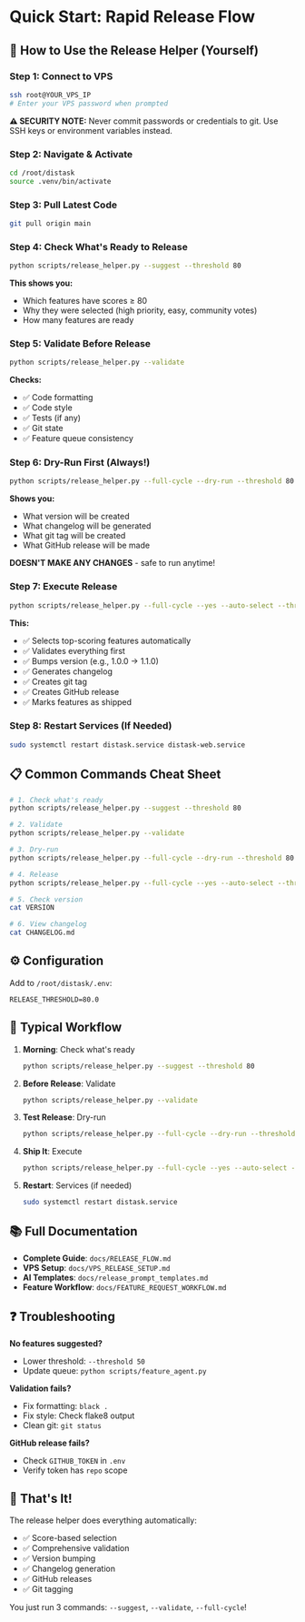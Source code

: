 # Quick Start: Rapid Release Flow

## 🚀 How to Use the Release Helper (Yourself)

### Step 1: Connect to VPS

```bash
ssh root@YOUR_VPS_IP
# Enter your VPS password when prompted
```

**⚠️ SECURITY NOTE:** Never commit passwords or credentials to git. Use SSH keys or environment variables instead.

### Step 2: Navigate & Activate

```bash
cd /root/distask
source .venv/bin/activate
```

### Step 3: Pull Latest Code

```bash
git pull origin main
```

### Step 4: Check What's Ready to Release

```bash
python scripts/release_helper.py --suggest --threshold 80
```

**This shows you:**
- Which features have scores ≥ 80
- Why they were selected (high priority, easy, community votes)
- How many features are ready

### Step 5: Validate Before Release

```bash
python scripts/release_helper.py --validate
```

**Checks:**
- ✅ Code formatting
- ✅ Code style  
- ✅ Tests (if any)
- ✅ Git state
- ✅ Feature queue consistency

### Step 6: Dry-Run First (Always!)

```bash
python scripts/release_helper.py --full-cycle --dry-run --threshold 80
```

**Shows you:**
- What version will be created
- What changelog will be generated
- What git tag will be created
- What GitHub release will be made

**DOESN'T MAKE ANY CHANGES** - safe to run anytime!

### Step 7: Execute Release

```bash
python scripts/release_helper.py --full-cycle --yes --auto-select --threshold 80
```

**This:**
- ✅ Selects top-scoring features automatically
- ✅ Validates everything first
- ✅ Bumps version (e.g., 1.0.0 → 1.1.0)
- ✅ Generates changelog
- ✅ Creates git tag
- ✅ Creates GitHub release
- ✅ Marks features as shipped

### Step 8: Restart Services (If Needed)

```bash
sudo systemctl restart distask.service distask-web.service
```

## 📋 Common Commands Cheat Sheet

```bash
# 1. Check what's ready
python scripts/release_helper.py --suggest --threshold 80

# 2. Validate
python scripts/release_helper.py --validate

# 3. Dry-run
python scripts/release_helper.py --full-cycle --dry-run --threshold 80

# 4. Release
python scripts/release_helper.py --full-cycle --yes --auto-select --threshold 80

# 5. Check version
cat VERSION

# 6. View changelog
cat CHANGELOG.md
```

## ⚙️ Configuration

Add to `/root/distask/.env`:

```env
RELEASE_THRESHOLD=80.0
```

## 🎯 Typical Workflow

1. **Morning**: Check what's ready
   ```bash
   python scripts/release_helper.py --suggest --threshold 80
   ```

2. **Before Release**: Validate
   ```bash
   python scripts/release_helper.py --validate
   ```

3. **Test Release**: Dry-run
   ```bash
   python scripts/release_helper.py --full-cycle --dry-run --threshold 80
   ```

4. **Ship It**: Execute
   ```bash
   python scripts/release_helper.py --full-cycle --yes --auto-select --threshold 80
   ```

5. **Restart**: Services (if needed)
   ```bash
   sudo systemctl restart distask.service
   ```

## 📚 Full Documentation

- **Complete Guide**: `docs/RELEASE_FLOW.md`
- **VPS Setup**: `docs/VPS_RELEASE_SETUP.md`
- **AI Templates**: `docs/release_prompt_templates.md`
- **Feature Workflow**: `docs/FEATURE_REQUEST_WORKFLOW.md`

## ❓ Troubleshooting

**No features suggested?**
- Lower threshold: `--threshold 50`
- Update queue: `python scripts/feature_agent.py`

**Validation fails?**
- Fix formatting: `black .`
- Fix style: Check flake8 output
- Clean git: `git status`

**GitHub release fails?**
- Check `GITHUB_TOKEN` in `.env`
- Verify token has `repo` scope

## 🎉 That's It!

The release helper does everything automatically:
- ✅ Score-based selection
- ✅ Comprehensive validation
- ✅ Version bumping
- ✅ Changelog generation
- ✅ GitHub releases
- ✅ Git tagging

You just run 3 commands: `--suggest`, `--validate`, `--full-cycle`!

